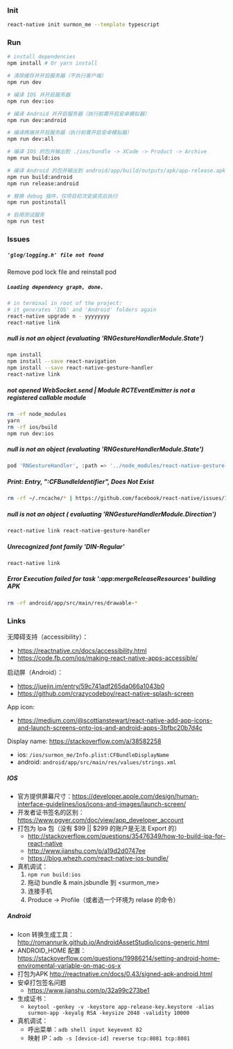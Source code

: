 
### Init

```bash
react-native init surmon_me --template typescript
```

### Run

```bash
# install dependencies
npm install # Or yarn install

# 清除缓存并开启服务器（不执行客户端）
npm run dev

# 编译 IOS 并开启服务器
npm run dev:ios

# 编译 Android 并开启服务器（执行前需开启安卓模拟器）
npm run dev:android

# 编译两端并开启服务器（执行前需开启安卓模拟器）
npm run dev:all

# 编译 IOS 的包并输出到 ./ios/bundle -> XCode -> Product -> Archive
npm run build:ios

# 编译 Android 的包并输出到 android/app/build/outputs/apk/app-release.apk
npm run build:android
npm run release:android

# 替换 debug 插件，仅项目初次安装完后执行
npm run postinstall

# 启用测试服务
npm run test
```

### Issues

##### `'glog/logging.h' file not found`

Remove pod lock file and reinstall pod

##### `Loading dependency graph, done.`

```bash
# in terminal in root of the project:
# it generates 'IOS' and 'Android' folders again
react-native upgrade n - yyyyyyyy
react-native link
```

##### null is not an object (evaluating 'RNGestureHandlerModule.State')

```bash
npm install
npm install --save react-navigation
npm install --save react-native-gesture-handler
react-native link
```
##### not opened WebSocket.send | Module RCTEventEmitter is not a registered callable module

```bash
rm -rf node_modules
yarn
rm -rf ios/build
npm run dev:ios
```

##### null is not an object (evaluating 'RNGestureHandlerModule.State')

```bash
pod 'RNGestureHandler', :path => '../node_modules/react-native-gesture-handler/ios'
```

##### Print: Entry, ":CFBundleIdentifier", Does Not Exist

```bash
rm -rf ~/.rncache/* | https://github.com/facebook/react-native/issues/14423#issuecomment-311927464
```

##### null is not an object ( evaluating 'RNGestureHandlerModule.Direction')

```bash
react-native link react-native-gesture-handler
```

##### Unrecognized font family 'DIN-Regular'

```bash
react-native link
```

##### Error Execution failed for task ':app:mergeReleaseResources' building APK

```bash
rm -rf android/app/src/main/res/drawable-*
```

### Links

无障碍支持（accessibility）：
- https://reactnative.cn/docs/accessibility.html
- https://code.fb.com/ios/making-react-native-apps-accessible/

启动屏（Android）：
- https://juejin.im/entry/59c741adf265da066a1043b0
- https://github.com/crazycodeboy/react-native-splash-screen

App icon:
- https://medium.com/@scottianstewart/react-native-add-app-icons-and-launch-screens-onto-ios-and-android-apps-3bfbc20b7d4c

Display name:
https://stackoverflow.com/a/38582258
- ios: `/ios/surmon_me/Info.plist:CFBundleDisplayName`
- android: `android/app/src/main/res/values/strings.xml`

##### IOS
- 官方提供屏幕尺寸：https://developer.apple.com/design/human-interface-guidelines/ios/icons-and-images/launch-screen/
- 开发者证书签名的区别：https://www.pgyer.com/doc/view/app_developer_account
- 打包为 Ipa 包（没有 $99 || $299 的账户是无法 Export 的）
   + http://stackoverflow.com/questions/35476349/how-to-build-ipa-for-react-native
   + http://www.jianshu.com/p/a19d2d0747ee
   + https://blog.whezh.com/react-native-ios-bundle/
- 真机调试：
   1. `npm run build:ios`
   2. 拖动 bundle & main.jsbundle 到 <surmon_me>
   3. 连接手机
   4. Produce -> Profile（或者选一个环境为 relase 的命令）

##### Android
- Icon 转换生成工具：http://romannurik.github.io/AndroidAssetStudio/icons-generic.html
- ANDROID_HOME 配置：https://stackoverflow.com/questions/19986214/setting-android-home-enviromental-variable-on-mac-os-x
- 打包为APK http://reactnative.cn/docs/0.43/signed-apk-android.html
- 安卓打包签名问题
   + https://www.jianshu.com/p/32a99c273be1
- 生成证书：
   + `keytool -genkey -v -keystore app-release-key.keystore -alias surmon-app -keyalg RSA -keysize 2048 -validity 10000`
- 真机调试：
   + 呼出菜单：`adb shell input keyevent 82`
   + 映射 IP：`adb -s [device-id] reverse tcp:8081 tcp:8081`